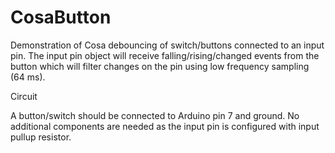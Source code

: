 CosaButton
====

Demonstration of Cosa debouncing of switch/buttons connected to an input pin. The input pin object will receive falling/rising/changed events from the button which will filter changes on the pin using low frequency sampling (64 ms).

Circuit

A button/switch should be connected to Arduino pin 7 and ground. No additional components are needed as the input pin is configured with input pullup resistor.


